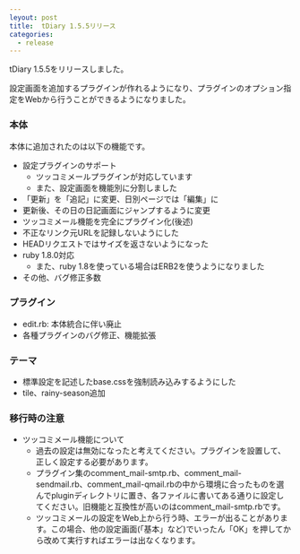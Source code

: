 ```yaml
---
leyout: post
title:  tDiary 1.5.5リリース
categories:
  - release
---
```

tDiary 1.5.5をリリースしました。

設定画面を追加するプラグインが作れるようになり、プラグインのオプション指定をWebから行うことができるようになりました。

### 本体
本体に追加されたのは以下の機能です。

* 設定プラグインのサポート
  * ツッコミメールプラグインが対応しています
  * また、設定画面を機能別に分割しました
* 「更新」を「追記」に変更、日別ページでは「編集」に
* 更新後、その日の日記画面にジャンプするように変更
* ツッコミメール機能を完全にプラグイン化(後述)
* 不正なリンク元URLを記録しないようにした
* HEADリクエストではサイズを返さないようになった
* ruby 1.8.0対応
  * また、ruby 1.8を使っている場合はERB2を使うようになりました
* その他、バグ修正多数

### プラグイン
* edit.rb: 本体統合に伴い廃止
* 各種プラグインのバグ修正、機能拡張

### テーマ
* 標準設定を記述したbase.cssを強制読み込みするようにした
* tile、rainy-season追加

### 移行時の注意
* ツッコミメール機能について
  * 過去の設定は無効になったと考えてください。プラグインを設置して、正しく設定する必要があります。
  * プラグイン集のcomment_mail-smtp.rb、comment_mail-sendmail.rb、comment_mail-qmail.rbの中から環境に合ったものを選んでpluginディレクトリに置き、各ファイルに書いてある通りに設定してください。旧機能と互換性が高いのはcomment_mail-smtp.rbです。
  * ツッコミメールの設定をWeb上から行う時、エラーが出ることがあります。この場合、他の設定画面(「基本」など)でいったん「OK」を押してから改めて実行すればエラーは出なくなります。

